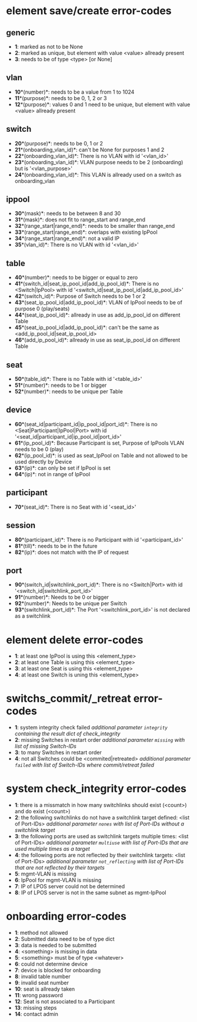 # element save/create error-codes

## generic

  * **1**: marked as not to be None
  * **2**: marked as unique, but element with value <value\> allready present
  * **3**: needs to be of type <type\> [or None]

## vlan

  * **10***(number)*: needs to be a value from 1 to 1024
  * **11***(purpose)*: needs to be 0, 1, 2 or 3
  * **12***(purpose)*: values 0 and 1 need to be unique, but element with value <value\> allready present

## switch

  * **20***(purpose)*: needs to be 0, 1 or 2
  * **21***(onboarding_vlan_id)*: can't be None for purposes 1 and 2
  * **22***(onboarding_vlan_id)*: There is no VLAN with id '<vlan_id\>'
  * **23***(onboarding_vlan_id)*: VLAN purpose needs to be 2 (onboarding) but is '<vlan_purpose\>'
  * **24***(onboarding_vlan_id)*: This VLAN is allready used on a switch as onboarding_vlan

## ippool

  * **30***(mask)*: needs to be between 8 and 30
  * **31***(mask)*: does not fit to range_start and range_end
  * **32***(range_start|range_end)*: needs to be smaller than range_end
  * **33***(range_start|range_end)*: overlaps with existing IpPool
  * **34***(range_start|range_end)*: not a valid IP
  * **35***(vlan_id)*: There is no VLAN with id '<vlan_id\>'

## table

  * **40***(number)*: needs to be bigger or equal to zero
  * **41***(switch_id|seat_ip_pool_id|add_ip_pool_id)*: There is no <Switch|IpPool\> with id '<switch_id|seat_ip_pool_id|add_ip_pool_id\>'
  * **42***(switch_id)*: Purpose of Switch needs to be 1 or 2
  * **43***(seat_ip_pool_id|add_ip_pool_id)*: VLAN of IpPool needs to be of purpose 0 (play/seats)
  * **44***(seat_ip_pool_id)*: allready in use as add_ip_pool_id on different Table
  * **45***(seat_ip_pool_id|add_ip_pool_id)*: can't be the same as <add_ip_pool_id|seat_ip_pool_id\>
  * **46***(add_ip_pool_id)*: allready in use as seat_ip_pool_id on different Table

## seat

  * **50***(table_id)*: There is no Table with id '<table_id\>'
  * **51***(number)*: needs to be 1 or bigger
  * **52***(number)*: needs to be unique per Table

## device

  * **60***(seat_id|participant_id|ip_pool_id|port_id)*: There is no <Seat|Participant|IpPool|Port\> with id '<seat_id|participant_id|ip_pool_id|port_id\>'
  * **61***(ip_pool_id)*: Because Participant is set, Purpose of IpPools VLAN needs to be 0 (play)
  * **62***(ip_pool_id)*: is used as seat_IpPool on Table and not allowed to be used directly by Device
  * **63***(ip)*: can only be set if IpPool is set
  * **64***(ip)*: not in range of IpPool

## participant

  * **70***(seat_id)*: There is no Seat with id '<seat_id\>'

## session

  * **80***(participant_id)*: There is no Participant with id '<participant_id\>'
  * **81***(till)*: needs to be in the future
  * **82***(ip)*: does not match with the IP of request

## port

  * **90***(switch_id|switchlink_port_id)*: There is no <Switch|Port\> with id '<switch_id|switchlink_port_id\>'
  * **91***(number)*: Needs to be 0 or bigger
  * **92***(number)*: Needs to be unique per Switch
  * **93***(switchlink_port_id)*: The Port '<switchlink_port_id\>' is not declared as a switchlink

# element delete error-codes

  * **1**: at least one IpPool is using this <element_type\>
  * **2**: at least one Table is using this <element_type\>
  * **3**: at least one Seat is using this <element_type\>
  * **4**: at least one Switch is uning this <element_type\>

# switchs_commit/_retreat error-codes

  * **1**: system integrity check failed *additional parameter `integrity` containing the result dict of check_integrity*
  * **2**: missing Switches in restart order *additional parameter `missing` with list of missing Switch-IDs*
  * **3**: to many Switches in restart order
  * **4**: not all Switches could be <commited|retreated\> *additional parameter `failed` with list of Switch-IDs where commit/retreat failed*

# system check_integrity error-codes

  * **1**: there is a missmatch in how many switchlinks should exist (<count\>) and do exist (<count\>)
  * **2**: the following switchlinks do not have a switchlink target defined: <list of Port-IDs\> *additional parameter `nones` with list of Port-IDs without a switchlink target*
  * **3**: the following ports are used as switchlink targets multiple times: <list of Port-IDs\> *additional parameter `multiuse` with list of Port-IDs that are used multiple times as a target*
  * **4**: the following ports are not reflected by their switchlink targets: <list of Port-IDs\> *additional parameter `not_reflecting` with list of Port-IDs that are not reflected by their targets*
  * **5**: mgmt-VLAN is missing
  * **6**: IpPool for mgmt-VLAN is missing
  * **7**: IP of LPOS server could not be determined
  * **8**: IP of LPOS server is not in the same subnet as mgmt-IpPool

# onboarding error-codes

  * **1**: method not allowed
  * **2**: Submitted data need to be of type dict
  * **3**: data is needed to be submitted
  * **4**: <something\> is missing in data
  * **5**: <something\> must be of type <whatever\>
  * **6**: could not determine device
  * **7**: device is blocked for onboarding
  * **8**: invalid table number
  * **9**: invalid seat number
  * **10**: seat is allready taken
  * **11**: wrong password
  * **12**: Seat is not associated to a Participant
  * **13**: missing steps
  * **14**: contact admin
